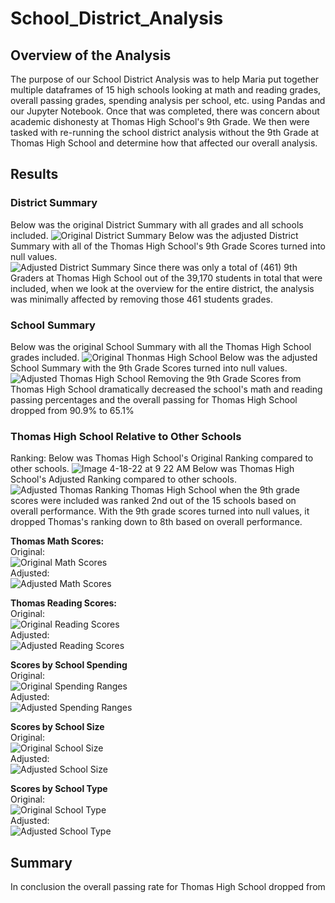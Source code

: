 # School_District_Analysis
## Overview of the Analysis
The purpose of our School District Analysis was to help Maria put together multiple dataframes of 15 high schools looking at math and reading grades, overall passing grades, spending analysis per school, etc. using Pandas and our Jupyter Notebook. Once that was completed, there was concern about academic dishonesty at Thomas High School's 9th Grade. We then were tasked with re-running the school district analysis without the 9th Grade at Thomas High School and determine how that affected our overall analysis.
## Results
### District Summary
Below was the original District Summary with all grades and all schools included.
![Original District Summary](https://user-images.githubusercontent.com/101950175/163832746-ec1d9a14-7c7f-4471-87b3-19cfc38fb72b.png)
Below was the adjusted District Summary with all of the Thomas High School's 9th Grade Scores turned into null values.  
![Adjusted District Summary](https://user-images.githubusercontent.com/101950175/163832759-23da95fe-1427-4f9d-98da-125372b0e547.png)
Since there was only a total of (461) 9th Graders at Thomas High School out of the 39,170 students in total that were included, when we look at the overview for the entire district, the analysis was minimally affected by removing those 461 students grades.  
### School Summary
Below was the original School Summary with all the Thomas High School grades included.
![Original Thonmas High School](https://user-images.githubusercontent.com/101950175/163838851-c9c3f28e-8359-45db-937b-7009bb280d69.png)
Below was the adjusted School Summary with the 9th Grade Scores turned into null values.
![Adjusted Thomas High School](https://user-images.githubusercontent.com/101950175/163837528-35d2ebd7-2884-4956-b8e8-15eac52f45d2.png)
Removing the 9th Grade Scores from Thomas High School dramatically decreased the school's math and reading passing percentages and the overall passing for Thomas High School dropped from 90.9% to 65.1%
### Thomas High School Relative to Other Schools
Ranking:
Below was Thomas High School's Original Ranking compared to other schools.
![Image 4-18-22 at 9 22 AM](https://user-images.githubusercontent.com/101950175/163840701-256fb147-e267-4cb9-9da9-06fcbebbb51f.png)
Below was Thomas High School's Adjusted Ranking compared to other schools.
![Adjusted Thomas Ranking](https://user-images.githubusercontent.com/101950175/163840337-639a13c9-19e8-48a2-8afa-915349e46c87.png)
Thomas High School when the 9th grade scores were included was ranked 2nd out of the 15 schools based on overall performance. With the 9th grade scores turned into null values, it dropped Thomas's ranking down to 8th based on overall performance.


**Thomas Math Scores:**<br/>
Original:<br/>
![Original Math Scores](https://user-images.githubusercontent.com/101950175/164274116-6a9e80a0-6830-4c42-8abe-b138b3d51397.png)<br/>
Adjusted:<br/>
![Adjusted Math Scores](https://user-images.githubusercontent.com/101950175/164274170-b26b968a-335b-46a4-b0f5-9dc29d55aa25.png)<br/>

**Thomas Reading Scores:**<br/>
Original:<br/>
![Original Reading Scores](https://user-images.githubusercontent.com/101950175/164274394-88397b46-2dc9-4a20-b854-2ae6be2ec825.png)<br/>
Adjusted:<br/>
![Adjusted Reading Scores](https://user-images.githubusercontent.com/101950175/164274445-44433941-a60e-4148-94c4-7ab382bee958.png)<br/>

**Scores by School Spending**<br/>
Original:<br/>
![Original Spending Ranges](https://user-images.githubusercontent.com/101950175/164274549-edfae795-a0d1-488e-83cf-b9c99de7eebc.png)<br/>
Adjusted:<br/>
![Adjusted Spending Ranges](https://user-images.githubusercontent.com/101950175/164274585-fbe4d2d2-7a33-4f1f-a735-292f21be984f.png)<br/>

**Scores by School Size**<br/>
Original:<br/>
![Original School Size](https://user-images.githubusercontent.com/101950175/164274641-ffd3ff27-65da-4582-b399-195dadaf5269.png)<br/>
Adjusted:<br/>
![Adjusted School Size](https://user-images.githubusercontent.com/101950175/164274728-0b8d17af-2b6c-40bf-8ace-989530abc2e5.png)<br/>

**Scores by School Type**<br/>
Original:<br/>
![Original School Type](https://user-images.githubusercontent.com/101950175/164274782-56c02aff-6cce-42a6-831a-52028cbfafd8.png)<br/>
Adjusted:<br/>
![Adjusted School Type](https://user-images.githubusercontent.com/101950175/164274814-68066383-5be6-4e2c-9d0e-7db58b74a0c4.png)<br/>

## Summary
In conclusion the overall passing rate for Thomas High School dropped from 
